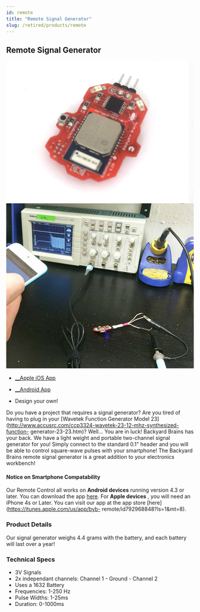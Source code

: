 ```yaml
---
id: remote
title: "Remote Signal Generator"
slug: /retired/products/remote
---
```


## Remote Signal Generator

![The Bluetooth Remote Signal Generator](./img/remote.png) 
![Testing out the signal function on an oscilliscope](./img/remoteinaction.png)

  * [__Apple iOS App](https://itunes.apple.com/us/app/byb-remote/id792968848?ls=1&mt=8)
  * [ __Android App](./files/RoboRoach.apk)

  * Design your own!


Do you have a project that requires a signal generator? Are you tired of
having to plug in your [Wavetek Function Generator Model
23](http://www.accusrc.com/ccp3324-wavetek-23-12-mhz-synthesized-function-
generator-23-23.htm)? Well... You are in luck! Backyard Brains has your back.
We have a light weight and portable two-channel signal generator for you!
Simply connect to the standard 0.1" header and you will be able to control
square-wave pulses with your smartphone! The Backyard Brains remote signal
generator is a great addition to your electronics workbench!

#### Notice on Smartphone Compatability

Our Remote Control all works on **Android devices** running version 4.3 or
later. You can download the app
[here](https://play.google.com/store/apps/details?id=com.backyardbrains.bybremote&hl=en).
For **Apple devices** , you will need an iPhone 4s or Later. You can visit our
app at the app store [here](https://itunes.apple.com/us/app/byb-
remote/id792968848?ls=1&mt=8).

### Product Details

Our signal generator weighs 4.4 grams with the battery, and each battery will
last over a year!

### Technical Specs

  * 3V Signals
  * 2x independant channels: Channel 1 - Ground - Channel 2
  * Uses a 1632 Battery
  * Frequencies: 1-250 Hz
  * Pulse Widths: 1-25ms
  * Duration: 0-1000ms

